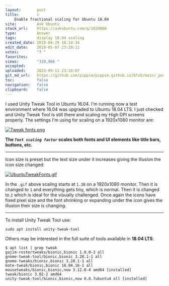 ```yaml
---
layout:       post
title:        >
    Enable fractional scaling for Ubuntu 18.04
site:         Ask Ubuntu
stack_url:    https://askubuntu.com/q/1029808
type:         Answer
tags:         display 18.04 scaling
created_date: 2018-04-29 18:14:34
edit_date:    2018-05-07 23:29:11
votes:        "7 "
favorites:    
views:        "310,966 "
accepted:     
uploaded:     2023-09-11 23:16:07
git_md_url:   https://github.com/pippim/pippim.github.io/blob/main/_posts/2018/2018-04-29-Enable-fractional-scaling-for-Ubuntu-18.04.md
toc:          false
navigation:   false
clipboard:    false
---
```


I used Unity Tweak Tool in Ubuntu 16.04. I'm running now a test environment where 16.04 was upgraded to Ubuntu 18.04 LTS. I just checked and Unity Tweak Tool is still there and scaling my High DPI screens properly. The settings I'm using for scaling on a 1920x1080 monitor are:

[![Tweak fonts.png][1]][1]

**The *`Text scaling factor`* scales both fonts and UI elements like title bars, buttons, etc.**


----------

Icon size is preset but the text size under it increases giving the illusion the icon size changed:

[![UbuntuTweakFonts.gif][2]][2]

In the `.gif` above scaling starts at `1.38` on a 1920x1080 monitor. Then it is changed to `1` and everything gets tiny, which is normal. Then it is changed to `2` which is ideal for the visually challenged. Once again the icons have fixed pixel size and the font shrinking or expanding under the icon gives the illusion their size is changing.

----------


To install Unity Tweak Tool use:

``` 
sudo apt install unity-tweak-tool
```

Others may be interested in the full suite of tools available in **18.04 LTS**:

``` 
$ apt list | grep tweak
gajim-rostertweaks/bionic,bionic 1.0.0-3 all
gnome-tweak-tool/bionic,bionic 3.28.1-1 all
gnome-tweaks/bionic,bionic 3.28.1-1 all
mate-tweak/bionic,bionic 18.04.16-1 all
mousetweaks/bionic,bionic,now 3.12.0-4 amd64 [installed]
tweak/bionic 3.02-2 amd64
unity-tweak-tool/bionic,bionic,now 0.0.7ubuntu4 all [installed]
```


  [1]: https://i.stack.imgur.com/ebLJk.png
  [2]: https://i.stack.imgur.com/VujGV.gif

